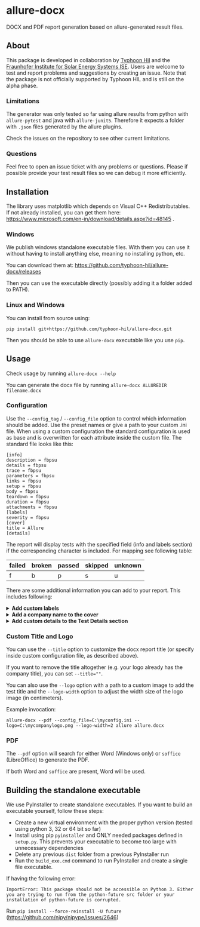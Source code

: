 # allure-docx
DOCX and PDF report generation based on allure-generated result files.

## About
This package is developed in collaboration by [Typhoon Hil](https://www.typhoon-hil.com/) and the [Fraunhofer Institute for Solar Energy Systems ISE](https://www.ise.fraunhofer.de/). Users are welcome to test and report problems and suggestions by creating an issue. Note that the package is not officially supported by Typhoon HIL and is still on the alpha phase.


### Limitations

The generator was only tested so far using allure results from python with `allure-pytest` and java with `allure-junit5`. Therefore it expects a folder with `.json` files generated by the allure plugins.

Check the issues on the repository to see other current limitations.

### Questions

Feel free to open an issue ticket with any problems or questions. Please if possible provide your test result files so we can debug it more efficiently.

## Installation

The library uses matplotlib which depends on Visual C++ Redistributables. If not already installed, you can get them here: https://www.microsoft.com/en-in/download/details.aspx?id=48145 .

### Windows

We publish windows standalone executable files. With them you can use it without having to install anything else, meaning no installing python, etc.

You can download them at: https://github.com/typhoon-hil/allure-docx/releases

Then you can use the executable directly (possibly adding it a folder added to PATH).

### Linux and Windows

You can install from source using:

`pip install git+https://github.com/typhoon-hil/allure-docx.git`

Then you should be able to use `allure-docx` executable like you use `pip`.

## Usage

Check usage by running `allure-docx --help`

You can generate the docx file by running `allure-docx ALLUREDIR filename.docx`

### Configuration

Use the `--config_tag` / `--config_file` option to control which information should be added. Use the preset names or give a path to your custom .ini file. 
When using a custom configuration the standard configuration is used as base and is overwritten for each attribute inside the custom file. 
The standard file looks like this:
```
[info]
description = fbpsu
details = fbpsu
trace = fbpsu
parameters = fbpsu
links = fbpsu
setup = fbpsu
body = fbpsu
teardown = fbpsu
duration = fbpsu
attachments = fbpsu
[labels]
severity = fbpsu
[cover]
title = Allure
[details]
```

The report will display tests with the specified field (info and labels section) if the corresponding character is included. For mapping see following table:

| failed | broken | passed | skipped | unknown |
|--------|--------|--------|---------|---------|
| f      | b      | p      | s       | u       |

There are some additional information you can add to your report. This includes following:

<details>
    <summary style="font-weight: bold">Add custom labels</summary>

The allure engine allows for custom labels inside the test code. These are not printed on standard.
You can add a custom label under `[labels]` section to include it in the report. It will appear inside the label table directly below the test heading. 

Example:

```
[labels]
some_label = fbpsu
```
</details>
<details>
    <summary style="font-weight: bold">Add a company name to the cover</summary>

You can include a company name on the cover of the report by setting the `company_name` variable under the `[cover]` section. 

Example:
```
[cover]
company = Some company
```

</details>
<details>
    <summary style="font-weight: bold">Add custom details to the Test Details section</summary>

You can add custom variables inside the `[details]` section. These will be printed on the Test Details section of the document. 

Example:
```
[details]
Test name = Example Test
Device under test = Example device under test
Relevant documents = 
    Document abc v1.5
    Document xyz v5.4
Description = This is a test description.
```
This will be printed as following table under Test Details:

|                        |                                         |
|------------------------|-----------------------------------------|
| **Test name**          | Example Test                            |
| **Device under test**  | Example device under test               |
| **Relevant documents** | Document abc v1.5<br/>Document xyz v5.4 |
| **Description**        | This is a test description.             |

Putting "Device under test" into the details section also adds the value to the header."

</details>


### Custom Title and Logo

You can use the `--title` option to customize the docx report title (or specify inside custom configuration file, as described above).
 
If you want to remove the title altogether (e.g. your logo already has the company title), you can set `--title=""`.

You can also use the `--logo` option with a path to a custom image to add the test title and the `--logo-width` option to adjust the width size of the logo image (in centimeters).

Example invocation:

`allure-docx --pdf --config_file=C:\myconfig.ini --logo=C:\mycompanylogo.png --logo-width=2 allure allure.docx`

### PDF

The `--pdf` option will search for either Word (Windows only) or `soffice` (LibreOffice) to generate the PDF.

If both Word and `soffice` are present, Word will be used.

## Building the standalone executable

We use PyInstaller to create standalone executables. If you want to build an executable yourself, follow these steps:
- Create a new virtual environment with the proper python version (tested using python 3, 32 or 64 bit so far)
- Install using pip `pyinstaller` and ONLY needed packages defined in `setup.py`. This prevents your executable to become too large with unnecessary dependencies
- Delete any previous `dist` folder from a previous PyInstaller run
- Run the `build_exe.cmd` command to run PyInstaller and create a single file executable.

If having the following error:

`ImportError: This package should not be accessible on Python 3. Either you are trying to run from the python-future src folder or your installation of python-future is corrupted.`

Run `pip install --force-reinstall -U future` (https://github.com/nipy/nipype/issues/2646)

